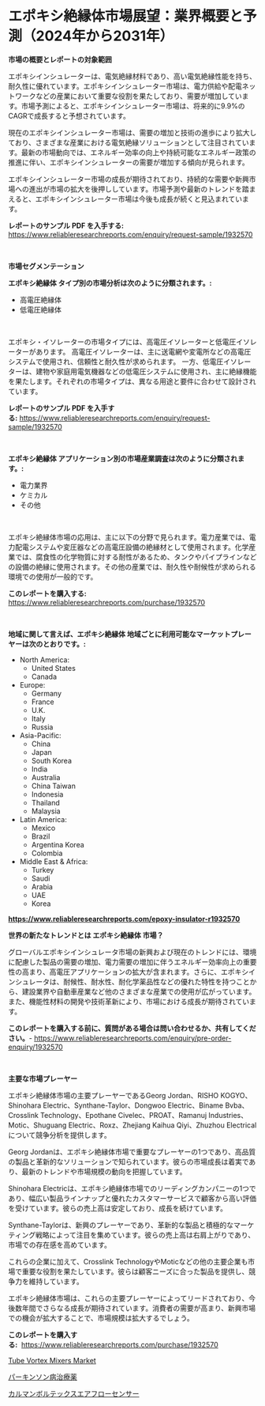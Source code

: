 <p><h1>エポキシ絶縁体市場展望：業界概要と予測（2024年から2031年）</h1></p><p><strong>市場の概要とレポートの対象範囲</strong></p>
<p><p>エポキシインシュレーターは、電気絶縁材料であり、高い電気絶縁性能を持ち、耐久性に優れています。エポキシインシュレーター市場は、電力供給や配電ネットワークなどの産業において重要な役割を果たしており、需要が増加しています。市場予測によると、エポキシインシュレーター市場は、将来的に9.9%のCAGRで成長すると予想されています。</p><p>現在のエポキシインシュレーター市場は、需要の増加と技術の進歩により拡大しており、さまざまな産業における電気絶縁ソリューションとして注目されています。最新の市場動向では、エネルギー効率の向上や持続可能なエネルギー政策の推進に伴い、エポキシインシュレーターの需要が増加する傾向が見られます。</p><p>エポキシインシュレーター市場の成長が期待されており、持続的な需要や新興市場への進出が市場の拡大を後押ししています。市場予測や最新のトレンドを踏まえると、エポキシインシュレーター市場は今後も成長が続くと見込まれています。</p></p>
<p><strong>レポートのサンプル PDF を入手する:</strong> <a href="https://www.reliableresearchreports.com/enquiry/request-sample/1932570">https://www.reliableresearchreports.com/enquiry/request-sample/1932570</a></p>
<p>&nbsp;</p>
<p><strong>市場セグメンテーション</strong></p>
<p><strong>エポキシ絶縁体 タイプ別の市場分析は次のように分類されます。:</strong></p>
<p><ul><li>高電圧絶縁体</li><li>低電圧絶縁体</li></ul></p>
<p>&nbsp;</p>
<p><p>エポキシ・イソレーターの市場タイプには、高電圧イソレーターと低電圧イソレーターがあります。 高電圧イソレーターは、主に送電網や変電所などの高電圧システムで使用され、信頼性と耐久性が求められます。 一方、低電圧イソレーターは、建物や家庭用電気機器などの低電圧システムに使用され、主に絶縁機能を果たします。それぞれの市場タイプは、異なる用途と要件に合わせて設計されています。</p></p>
<p><strong>レポートのサンプル PDF を入手する:</strong>&nbsp;<a href="https://www.reliableresearchreports.com/enquiry/request-sample/1932570">https://www.reliableresearchreports.com/enquiry/request-sample/1932570</a></p>
<p>&nbsp;</p>
<p><strong> エポキシ絶縁体 アプリケーション別の市場産業調査は次のように分類されます。:</strong></p>
<p><ul><li>電力業界</li><li>ケミカル</li><li>その他</li></ul></p>
<p>&nbsp;</p>
<p><p>エポキシ絶縁体市場の応用は、主に以下の分野で見られます。電力産業では、電力配電システムや変圧器などの高電圧設備の絶縁材として使用されます。化学産業では、腐食性の化学物質に対する耐性があるため、タンクやパイプラインなどの設備の絶縁に使用されます。その他の産業では、耐久性や耐候性が求められる環境での使用が一般的です。</p></p>
<p><strong>このレポートを購入する:</strong>&nbsp; <a href="https://www.reliableresearchreports.com/purchase/1932570">https://www.reliableresearchreports.com/purchase/1932570</a></p>
<p>&nbsp;</p>
<p><strong>地域に関して言えば、エポキシ絶縁体 地域ごとに利用可能なマーケットプレーヤーは次のとおりです。:</strong></p>
<p><ul>
    <li>
        North America:
        <ul>
            <li>United States</li>
            <li>Canada</li>
        </ul>
    </li>
    <li>
        Europe:
        <ul>
            <li>Germany</li>
            <li>France</li>
            <li>U.K.</li>
            <li>Italy</li>
            <li>Russia</li>
        </ul>
    </li>
    <li>
        Asia-Pacific:
        <ul>
            <li>China</li>
            <li>Japan</li>
            <li>South Korea</li>
            <li>India</li>
            <li>Australia</li>
            <li>China Taiwan</li>
            <li>Indonesia</li>
            <li>Thailand</li>
            <li>Malaysia</li>
        </ul>
    </li>
    <li>
        Latin America:
        <ul>
            <li>Mexico</li>
            <li>Brazil</li>
            <li>Argentina Korea</li>
            <li>Colombia</li>
        </ul>
    </li>
    <li>
        Middle East & Africa:
        <ul>
            <li>Turkey</li>
            <li>Saudi</li>
            <li>Arabia</li>
            <li>UAE</li>
            <li>Korea</li>
        </ul>
    </li>
    </ul></p>
<p><strong><a href="https://www.reliableresearchreports.com/epoxy-insulator-r1932570">https://www.reliableresearchreports.com/epoxy-insulator-r1932570</a></strong>&nbsp;</p>
<p><strong>世界の新たなトレンドとは エポキシ絶縁体 市場？</strong></p>
<p><p>グローバルエポキシインシュレータ市場の新興および現在のトレンドには、環境に配慮した製品の需要の増加、電力需要の増加に伴うエネルギー効率向上の重要性の高まり、高電圧アプリケーションの拡大が含まれます。さらに、エポキシインシュレータは、耐候性、耐水性、耐化学薬品性などの優れた特性を持つことから、建設業界や自動車産業など他のさまざまな産業での使用が広がっています。また、機能性材料の開発や技術革新により、市場における成長が期待されています。</p></p>
<p><strong>このレポートを購入する前に、質問がある場合は問い合わせるか、共有してください。</strong>- <a href="https://www.reliableresearchreports.com/enquiry/pre-order-enquiry/1932570">https://www.reliableresearchreports.com/enquiry/pre-order-enquiry/1932570</a></p>
<p>&nbsp;</p>
<p><strong>主要な市場プレーヤー</strong></p>
<p><p>エポキシ絶縁体市場の主要プレーヤーであるGeorg Jordan、RISHO KOGYO、Shinohara Electric、Synthane-Taylor、Dongwoo Electric、Biname Bvba、Crosslink Technology、Epothane Civelec、PROAT、Ramanuj Industries、Motic、Shuguang Electric、Roxz、Zhejiang Kaihua Qiyi、Zhuzhou Electricalについて競争分析を提供します。</p><p>Georg Jordanは、エポキシ絶縁体市場で重要なプレーヤーの1つであり、高品質の製品と革新的なソリューションで知られています。彼らの市場成長は着実であり、最新のトレンドや市場規模の動向を把握しています。</p><p>Shinohara Electricは、エポキシ絶縁体市場でのリーディングカンパニーの1つであり、幅広い製品ラインナップと優れたカスタマーサービスで顧客から高い評価を受けています。彼らの売上高は安定しており、成長を続けています。</p><p>Synthane-Taylorは、新興のプレーヤーであり、革新的な製品と積極的なマーケティング戦略によって注目を集めています。彼らの売上高は右肩上がりであり、市場での存在感を高めています。</p><p>これらの企業に加えて、Crosslink TechnologyやMoticなどの他の主要企業も市場で重要な役割を果たしています。彼らは顧客ニーズに合った製品を提供し、競争力を維持しています。</p><p>エポキシ絶縁体市場は、これらの主要プレーヤーによってリードされており、今後数年間でさらなる成長が期待されています。消費者の需要が高まり、新興市場での機会が拡大することで、市場規模は拡大するでしょう。</p></p>
<p><strong>このレポートを購入する:</strong>&nbsp;&nbsp;<a href="https://www.reliableresearchreports.com/purchase/1932570">https://www.reliableresearchreports.com/purchase/1932570</a></p>
<p><p><a href="https://github.com/kathiaseamanalvaradovlprc2h/Market-Research-Report-List-2/blob/main/tube-vortex-mixers-market.md">Tube Vortex Mixers Market</a></p><p><a href="https://medium.com/@bulahhamill28/%E3%83%91%E3%83%BC%E3%82%AD%E3%83%B3%E3%82%BD%E3%83%B3%E7%97%85%E6%B2%BB%E7%99%82%E8%96%AC%E5%B8%82%E5%A0%B4%E3%81%AE%E5%B8%82%E5%A0%B4%E8%AA%BF%E6%9F%BB%E3%83%AC%E3%83%9D%E3%83%BC%E3%83%88-%E3%81%9D%E3%81%AE%E6%AD%B4%E5%8F%B2%E3%81%8A%E3%82%88%E3%81%B32031%E5%B9%B4%E3%81%BE%E3%81%A7%E3%81%AE%E4%BA%88%E6%B8%AC-df233c5081e7">パーキンソン病治療薬</a></p><p><a href="https://medium.com/@spencerremin6/%E3%82%AB%E3%83%AB%E3%83%9E%E3%83%B3%E6%B8%A6%E3%82%A8%E3%82%A2%E3%83%95%E3%83%AD%E3%83%BC%E3%82%BB%E3%83%B3%E3%82%B5%E3%83%BC%E5%B8%82%E5%A0%B4%E3%81%AE%E3%83%88%E3%83%AC%E3%83%B3%E3%83%89%E3%81%A8%E5%B8%82%E5%A0%B4%E5%88%86%E6%9E%90%E3%81%AF-2024%E5%B9%B4%E3%81%8B%E3%82%892031%E5%B9%B4%E3%81%BE%E3%81%A7%E3%81%AE%E6%9C%9F%E9%96%93%E3%81%AB%E4%BA%88%E6%B8%AC%E3%81%95%E3%82%8C%E3%81%A6%E3%81%84%E3%81%BE%E3%81%99-3bd5ddf3d1c8">カルマンボルテックスエアフローセンサー</a></p></p>